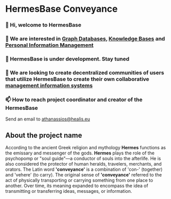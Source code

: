 # HermesBase Conveyance

  ### 👋 Hi, welcome to HermesBase

  ### 👀 We are interested in [Graph Databases](https://www.wikiwand.com/en/Graph_database), [Knowledge Bases](https://www.wikiwand.com/en/Knowledge_base) and [Personal Information Management](https://www.wikiwand.com/en/Personal_information_management)

  ### 🌱 HermesBase is under development. Stay tuned

  ### 💞️ We are looking to create decentralized communities of users that utilize HermesBase to create their own collaborative [management information systems](https://www.wikiwand.com/en/Management_information_system)

  ### 📫 How to reach project coordinator and creator of the HermesBase
  Send an email to athanassios@healis.eu


## About the project name
According to the ancient Greek religion and mythology **Hermes** functions as the emissary and messenger of the gods. **Hermes** plays the role of the psychopomp or "soul guide"—a conductor of souls into the afterlife. He is also considered the protector of human heralds, travelers, merchants, and orators. The Latin word **'conveyance'** is a combination of 'con-' (together) and 'vehere' (to carry). The original sense of **'conveyance'** referred to the act of physically transporting or carrying something from one place to another. Over time, its meaning expanded to encompass the idea of transmitting or transferring ideas, messages, or information.


<!---
hermesbase/hermesbase is a ✨ special ✨ repository because its `README.md` (this file) appears on your GitHub profile.
You can click the Preview link to take a look at your changes.
--->
